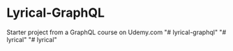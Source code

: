 # Lyrical-GraphQL
Starter project from a GraphQL course on Udemy.com
"# lyrical-graphql" 
"# lyrical" 
"# lyrical" 
